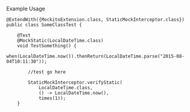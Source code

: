 Example Usage

    @ExtendWith({MockitoExtension.class, StaticMockInterceptor.class})
    public class SomeClassTest {

        @Test
        @MockStatic(LocalDateTime.class)
        void TestSomething() {
            when(LocalDateTime.now()).thenReturn(LocalDateTime.parse("2015-08-04T10:11:30"));

            //test go here

            StaticMockInterceptor.verifyStatic(
                LocalDateTime.class, 
                () -> LocalDateTime.now(), 
                times(1));
        }
